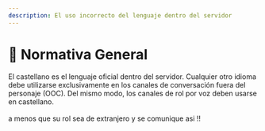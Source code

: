```yaml
---
description: El uso incorrecto del lenguaje dentro del servidor
---
```


# 📖 Normativa General

&#x20;El castellano es el lenguaje oficial dentro del servidor. Cualquier otro idioma debe utilizarse exclusivamente en los canales de conversación fuera del personaje (OOC). Del mismo modo, los canales de rol por voz deben usarse en castellano. \
\
a menos que su rol sea de extranjero y se comunique asi !!
